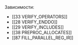


Зависимости:
- [[33 VERIFY_OPERATORS]]
- [[28 VERIFY_ENDDO]]
- [[29 VERIFY_INCLUDES]]
- [[38 PREPROC_ALLOCATES]]
- [[87 FILL_PARALLEL_REG_IR]]

